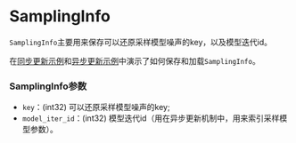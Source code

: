 # SamplingInfo
`SamplingInfo`主要用来保存可以还原采样模型噪声的key，以及模型迭代id。

在<a href="../examples/sync_online_example.md">同步更新示例</a>和<a href="../examples/async_online_example.md">异步更新示例</a>中演示了如何保存和加载`SamplingInfo`。


### SamplingInfo参数
- `key`：(int32) 可以还原采样模型噪声的key;
- `model_iter_id`：(int32) 模型迭代id（用在异步更新机制中，用来索引采样模型参数）。
